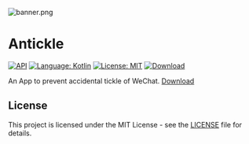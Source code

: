 ![banner.png](https://i.loli.net/2020/08/05/t1EocR3QeXk2Ag5.png)

# Antickle

[![API](https://img.shields.io/badge/API-21%2B-brightgreen.svg?style=flat)](https://android-arsenal.com/api?level=21)
[![Language: Kotlin](https://img.shields.io/github/languages/top/hackerwgf/Antickle.svg)](https://github.com/hackerwgf/Antickle/search?l=kotlin)
[![License: MIT](https://img.shields.io/github/license/hackerwgf/Antickle)](https://github.com/hackerwgf/Antickle/blob/master/LICENSE)
[![Download](https://img.shields.io/badge/Download-0.1.1-blue.svg?style=flat)](https://www.coolapk.com/apk/271122)

An App to prevent accidental tickle of WeChat. [Download](https://www.coolapk.com/apk/271122)

License
-------

This project is licensed under the MIT License - see the [LICENSE](LICENSE) file for details.
